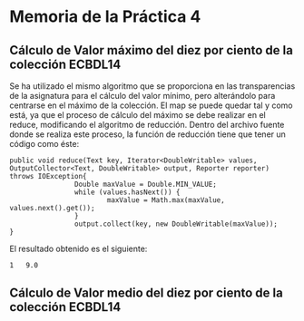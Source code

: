 # Memoria de la Práctica 4

## Cálculo de Valor máximo del diez por ciento de la colección ECBDL14

Se ha utilizado el mismo algoritmo que se proporciona en las transparencias de la asignatura
para el cálculo del valor mínimo, pero alterándolo para centrarse en el máximo de la colección.
El map se puede quedar tal y como está, ya que el proceso de cálculo del máximo se debe realizar en
el reduce, modificando el algoritmo de reducción. Dentro del archivo fuente donde se realiza este proceso, la
función de reducción tiene que tener un código como éste:

```
public void reduce(Text key, Iterator<DoubleWritable> values, OutputCollector<Text, DoubleWritable> output, Reporter reporter) throws IOException{
                Double maxValue = Double.MIN_VALUE;
                while (values.hasNext()) {
                        maxValue = Math.max(maxValue, values.next().get());
                }
                output.collect(key, new DoubleWritable(maxValue));
}
```

El resultado obtenido es el siguiente:

```
1	9.0
```

## Cálculo de Valor medio del diez por ciento de la colección ECBDL14
